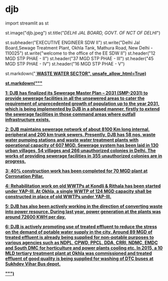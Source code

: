 # djb
import streamlit as st

st.image("djb.jpeg")
st.title("_DELHI JAL BOARD, GOVT. OF NCT OF DELHI_")

st.subheader("EXECUTIVE ENGINEER SDW II")
st.write("Delhi Jal Board,Sewage Treatment Plant, Okhla Tank, Mathura Road, New Delhi - 110025")
st.write("welcome to the office of the EE SDW II")
st.header("12 MGD STP PHAE - II")
st.header("37 MGD STP PHAE - III")
st.header("45 MGD STP PHAE - IV")
st.header("16 MGD STP PHAE - V")

st.markdown("<h><u><b> WASTE WATER SECTOR</h>", unsafe_allow_html=True)


st.markdown("""

**1:** DJB has finalized its Sewerage Master Plan – 2031 (SMP-2031) to provide sewerage facilities in all the unsewered areas to cater the requirement of unprecedented growth of population up to the year 2031, which is being implemented by DJB in a phased manner, firstly to extend the sewerage facilities in those command areas where outfall infrastructure exists.

**2:** DJB maintains sewerage network of about 8100 Km long internal, peripheral and 200 km trunk sewers. Presently, DJB has 58 nos. waste water pumping stations and waste water treatment plants with operational capacity of 607 MGD. Sewerage system has been laid in 130 urban villages, 54 villages and 266 unauthorized colonies in Delhi. The works of providing sewerage facilities in 355 unauthorized colonies are in progress.

**3:** 40% construction work has been completed for 70 MGD plant at Corronation Pillar.

**4:** Rehabilitation work on old WWTPs at Kondli & Rithala has been started under YAP-III. At Okhla, a single WWTP of 124 MGD capacity shall be constructed in place of old WWTPs under YAP-III.

**5:** DJB has also been actively working in the direction of converting waste into power resource. During last year, power generation at the plants was around 72600 KWH per day.

**6:** DJB is actively promoting use of treated effluent to reduce the stress on the demand of potable water supply in the city. Around 89 MGD of treated effluent is already being supplied for non-potable purposes to various agencies such as NDPL, CPWD, PPCL, DDA, CRRI, NDMC, EMDC and South DMC for horticulture and power plants cooling etc. In 2015, a 10 MLD tertiary treatment plant at Okhla was commissioned and treated effluent of good quality is being supplied for washing of DTC buses at Sukhdev Vihar Bus depot.


""")
